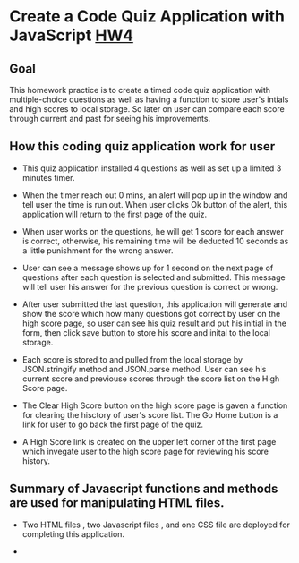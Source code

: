 # Create a Code Quiz Application with JavaScript [HW4](https://aprilyanggarwood.github.io/UW-Coding-Boot-Camp---HW4/)

## Goal

This homework practice is to create a timed code quiz application with multiple-choice questions as well as having a function to store user's intials and high scores to local storage. So later on user can compare each score through current and past for seeing his improvements.

## How this coding quiz application work for user

- This quiz application installed 4 questions as well as set up a limited 3 minutes timer.

- When the timer reach out 0 mins, an alert will pop up in the window and tell user the time is run out. When user clicks Ok button of the alert, this application will return to the first page of the quiz.

- When user works on the questions, he will get 1 score for each answer is correct, otherwise, his remaining time will be deducted 10 seconds as a little punishment for the wrong answer.

- User can see a message shows up for 1 second on the next page of questions after each question is selected and submitted. This message will tell user his answer for the previous question is correct or wrong.

- After user submitted the last question, this application will generate and show the score which how many questions got correct by user on the high score page, so user can see his quiz result and put his initial in the form, then click save button to store his score and inital to the local storage.

- Each score is stored to and pulled from the local storage by JSON.stringify method and JSON.parse method. User can see his current score and previouse scores through the score list on the High Score page.

- The Clear High Score button on the high score page is gaven a function for clearing the hisctory of user's score list. The Go Home button is a link for user to go back the first page of the quiz.

- A High Score link is created on the upper left corner of the first page which invegate user to the high score page for reviewing his score history.

## Summary of Javascript functions and methods are used for manipulating HTML files.

- Two HTML files , two Javascript files , and one CSS file are deployed for completing this application.

-
